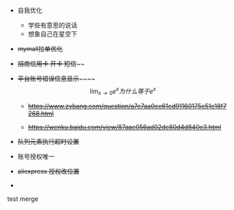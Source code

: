 - 自我优化
	
	- 学些有意思的说话
	- 想象自己在星空下
- ~~mymall拉单优化~~
- ~~招商信用卡 开卡 短信~~~~

- ~~平台账号错误信息显示~~~~~~
    $$
    \lim_{x\to0}e^x 为什么等于 e^x
    $$
    - ~~https://www.zybang.com/question/a7e7aa0ee61cd91160175e51e18f7268.html~~

    - ~~<https://wenku.baidu.com/view/87aac056ad02de80d4d840e3.html>~~

- ~~队列元素执行超时设置~~
- 账号授权唯一
- ~~aliexpress 授权改位置~~
- ~~~~买小夹子 for note~~~~~
test merge
